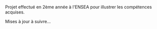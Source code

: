 Projet effectué en 2ème année à l'ENSEA pour illustrer les compétences acquises.

Mises à jour à suivre...
